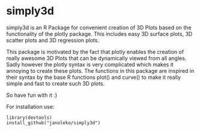 # simply3d

simply3d is an R Package for convenient creation of 3D Plots based on the functionality of the plotly package. This includes easy 3D surface plots, 3D scatter plots and 3D regression plots.

This package is motivated by the fact that plotly enables the creation of really awesome 3D Plots that can be dynamically viewed from all angles. Sadly however the plotly syntax is very complicated which makes it annoying to create these plots. The functions in this package are inspired in their syntax by the base R functions plot() and curve() to make it really simple and fast to create such 3D plots.

So have fun with it :)

For installation use:

```
library(devtools)
install_github("janoleko/simply3d")
```
